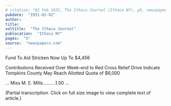 ```yaml
---
# citation: "02 Feb 1931, The Ithaca Journal (Ithaca NY), p5, newspapers.com"
pubdate:  "1931-02-02"
author: 
title: 
voltitle:  "The Ithaca Journal"
publocation:  "Ithaca NY"
pages:  "5"
source:  "newspapers.com"
---
```


Fund To Aid Stricken Now Up To $4,456

Contributions Received Over Week-end to Red Cross Relief Drive Indicate Tompkins County May Reach Allotted Quota of $6,000

...
Miss M. E. Mills..........1.00
...

(Partial transcription. Click on full size image to view complete text of article.)
